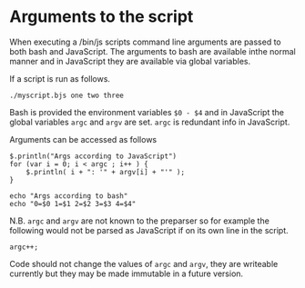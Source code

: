 
# Arguments to the script

When executing a /bin/js scripts command line arguments are passed to both bash and JavaScript. The arguments to bash are available inthe normal manner and in JavaScript they are available via global variables.

If a script is run as follows.

    ./myscript.bjs one two three

Bash is provided the environment variables `$0 - $4` and in JavaScript the global variables `argc` and `argv` are set.  `argc` is redundant info in JavaScript. 

Arguments can be accessed as follows

    $.println("Args according to JavaScript")
    for (var i = 0; i < argc ; i++ ) {
        $.println( i + ": '" + argv[i] + "'" );
    }

    echo "Args according to bash"
    echo "0=$0 1=$1 2=$2 3=$3 4=$4"

N.B. `argc` and `argv` are not known to the preparser so for example the following would not be parsed as JavaScript if on its own line in the script.

    argc++;

Code should not change the values of `argc` and `argv`, they are writeable currently but they may be made immutable in a future version.

